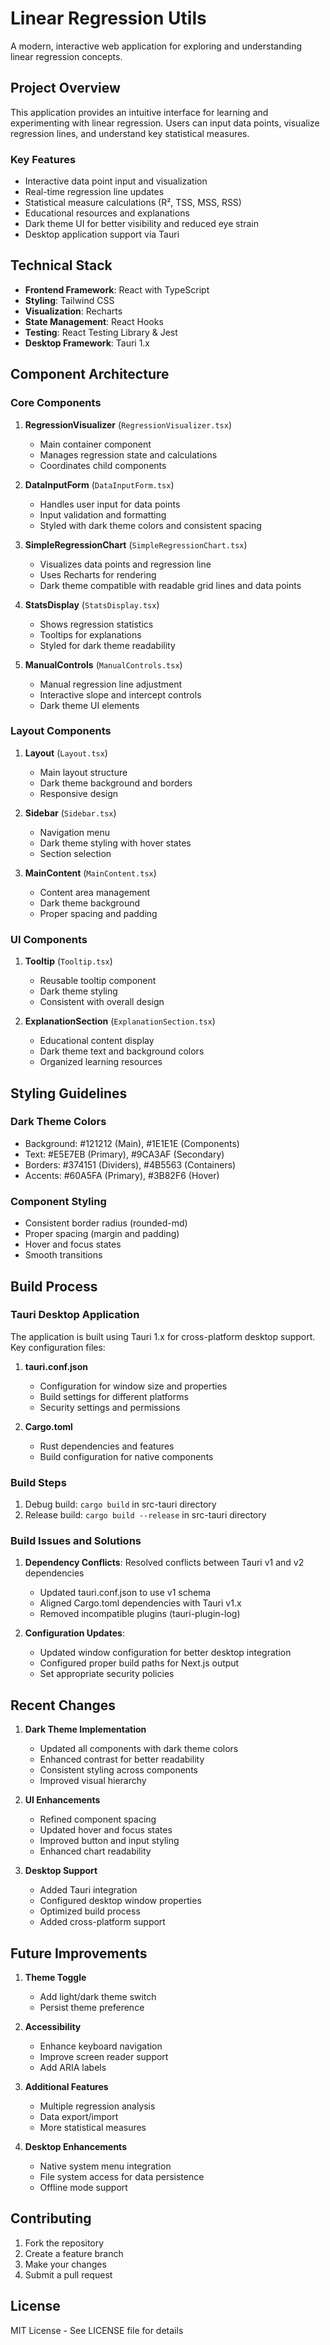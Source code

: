 # Linear Regression Utils

A modern, interactive web application for exploring and understanding linear regression concepts.

## Project Overview

This application provides an intuitive interface for learning and experimenting with linear regression. Users can input data points, visualize regression lines, and understand key statistical measures.

### Key Features

- Interactive data point input and visualization
- Real-time regression line updates
- Statistical measure calculations (R², TSS, MSS, RSS)
- Educational resources and explanations
- Dark theme UI for better visibility and reduced eye strain
- Desktop application support via Tauri

## Technical Stack

- **Frontend Framework**: React with TypeScript
- **Styling**: Tailwind CSS
- **Visualization**: Recharts
- **State Management**: React Hooks
- **Testing**: React Testing Library & Jest
- **Desktop Framework**: Tauri 1.x

## Component Architecture

### Core Components

1. **RegressionVisualizer** (`RegressionVisualizer.tsx`)
   - Main container component
   - Manages regression state and calculations
   - Coordinates child components

2. **DataInputForm** (`DataInputForm.tsx`)
   - Handles user input for data points
   - Input validation and formatting
   - Styled with dark theme colors and consistent spacing

3. **SimpleRegressionChart** (`SimpleRegressionChart.tsx`)
   - Visualizes data points and regression line
   - Uses Recharts for rendering
   - Dark theme compatible with readable grid lines and data points

4. **StatsDisplay** (`StatsDisplay.tsx`)
   - Shows regression statistics
   - Tooltips for explanations
   - Styled for dark theme readability

5. **ManualControls** (`ManualControls.tsx`)
   - Manual regression line adjustment
   - Interactive slope and intercept controls
   - Dark theme UI elements

### Layout Components

1. **Layout** (`Layout.tsx`)
   - Main layout structure
   - Dark theme background and borders
   - Responsive design

2. **Sidebar** (`Sidebar.tsx`)
   - Navigation menu
   - Dark theme styling with hover states
   - Section selection

3. **MainContent** (`MainContent.tsx`)
   - Content area management
   - Dark theme background
   - Proper spacing and padding

### UI Components

1. **Tooltip** (`Tooltip.tsx`)
   - Reusable tooltip component
   - Dark theme styling
   - Consistent with overall design

2. **ExplanationSection** (`ExplanationSection.tsx`)
   - Educational content display
   - Dark theme text and background colors
   - Organized learning resources

## Styling Guidelines

### Dark Theme Colors
- Background: #121212 (Main), #1E1E1E (Components)
- Text: #E5E7EB (Primary), #9CA3AF (Secondary)
- Borders: #374151 (Dividers), #4B5563 (Containers)
- Accents: #60A5FA (Primary), #3B82F6 (Hover)

### Component Styling
- Consistent border radius (rounded-md)
- Proper spacing (margin and padding)
- Hover and focus states
- Smooth transitions

## Build Process

### Tauri Desktop Application

The application is built using Tauri 1.x for cross-platform desktop support. Key configuration files:

1. **tauri.conf.json**
   - Configuration for window size and properties
   - Build settings for different platforms
   - Security settings and permissions

2. **Cargo.toml**
   - Rust dependencies and features
   - Build configuration for native components

### Build Steps
1. Debug build: `cargo build` in src-tauri directory
2. Release build: `cargo build --release` in src-tauri directory

### Build Issues and Solutions
1. **Dependency Conflicts**: Resolved conflicts between Tauri v1 and v2 dependencies
   - Updated tauri.conf.json to use v1 schema
   - Aligned Cargo.toml dependencies with Tauri v1.x
   - Removed incompatible plugins (tauri-plugin-log)

2. **Configuration Updates**:
   - Updated window configuration for better desktop integration
   - Configured proper build paths for Next.js output
   - Set appropriate security policies

## Recent Changes

1. **Dark Theme Implementation**
   - Updated all components with dark theme colors
   - Enhanced contrast for better readability
   - Consistent styling across components
   - Improved visual hierarchy

2. **UI Enhancements**
   - Refined component spacing
   - Updated hover and focus states
   - Improved button and input styling
   - Enhanced chart readability

3. **Desktop Support**
   - Added Tauri integration
   - Configured desktop window properties
   - Optimized build process
   - Added cross-platform support

## Future Improvements

1. **Theme Toggle**
   - Add light/dark theme switch
   - Persist theme preference

2. **Accessibility**
   - Enhance keyboard navigation
   - Improve screen reader support
   - Add ARIA labels

3. **Additional Features**
   - Multiple regression analysis
   - Data export/import
   - More statistical measures

4. **Desktop Enhancements**
   - Native system menu integration
   - File system access for data persistence
   - Offline mode support

## Contributing

1. Fork the repository
2. Create a feature branch
3. Make your changes
4. Submit a pull request

## License

MIT License - See LICENSE file for details

